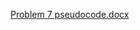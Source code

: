 [Problem 7 pseudocode.docx](https://github.com/user-attachments/files/17178911/Problem.7.pseudocode.docx)
